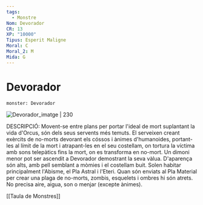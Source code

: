 ```yaml
---
tags:
  - Monstre
Nom: Devorador
CR: 13
XP: "10000"
Tipus: Esperit Maligne
Moral: C
Moral_2: M
Mida: G
---
```

# Devorador

```statblock
monster: Devorador
```

![Devorador_imatge | 230](https://static.wikia.nocookie.net/forgottenrealms/images/a/a3/Devourer-5e.png/revision/latest?cb=20171010181130)

DESCRIPCIÓ: 
Movent-se entre plans per portar l'ideal de mort suplantant la vida d'Orcus, són dels seus servents més temuts. El serveixen creant exèrcits de no-morts devorant els cóssos i ànimes d'humanoides, portant-les al límit de la mort i atrapant-les en el seu costellam, on tortura la víctima amb sons telepàtics fins la mort, on es transforma en no-mort. Un dimoni menor pot ser ascendit a Devorador demostrant la seva vàlua. D'aparença són alts, amb pell semblant a mòmies i el costellam buit. Solen habitar principalment l'Abisme, el Pla Astral i l'Eteri. Quan són enviats al Pla Material per crear una plaga de no-morts, zombis, esquelets i ombres hi són atrets. No precisa aire, aigua, son o menjar (excepte ànimes).

[[Taula de Monstres]]